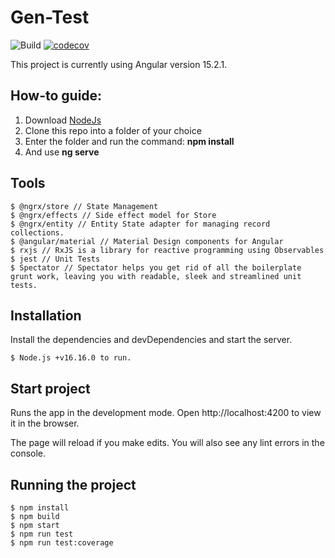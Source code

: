 # Gen-Test
![Build](https://github.com/myvictorlife/gen-test/actions/workflows/build_v1.yml/badge.svg)
[![codecov](https://codecov.io/gh/myvictorlife/gen-test/branch/main/graph/badge.svg)](https://codecov.io/gh/myvictorlife/sidequest-xp)

This project is currently using Angular version 15.2.1.

## How-to guide:

1. Download [NodeJs](https://nodejs.org/en/download/)
2. Clone this repo into a folder of your choice
3. Enter the folder and run the command: **npm install**
4. And use **ng serve** 


## Tools

    $ @ngrx/store // State Management
    $ @ngrx/effects // Side effect model for Store
    $ @ngrx/entity // Entity State adapter for managing record collections.
    $ @angular/material // Material Design components for Angular
    $ rxjs // RxJS is a library for reactive programming using Observables
    $ jest // Unit Tests
    $ Spectator // Spectator helps you get rid of all the boilerplate grunt work, leaving you with readable, sleek and streamlined unit tests.
    
## Installation

Install the dependencies and devDependencies and start the server.

    $ Node.js +v16.16.0 to run.

## Start project

Runs the app in the development mode. Open http://localhost:4200 to view it in the browser.

The page will reload if you make edits. You will also see any lint errors in the console.

## Running the project

    $ npm install
    $ npm build
    $ npm start
    $ npm run test
    $ npm run test:coverage